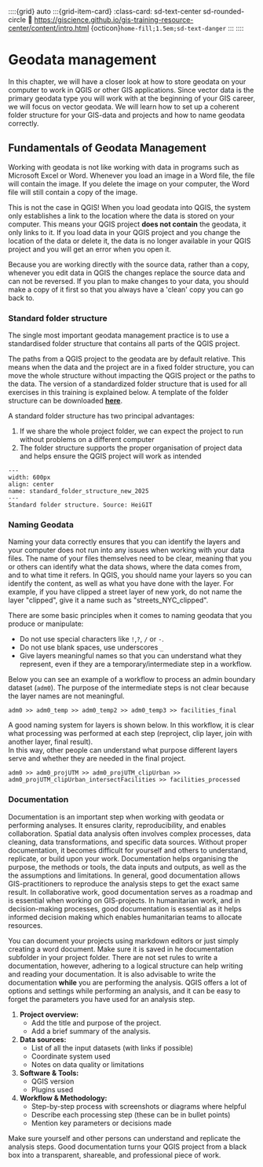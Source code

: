 ::::{grid} auto
:::{grid-item-card}
:class-card: sd-text-center sd-rounded-circle
:link: https://giscience.github.io/gis-training-resource-center/content/intro.html 
{octicon}`home-fill;1.5em;sd-text-danger`
:::
::::

# Geodata management

In this chapter, we will have a closer look at how to store geodata on your computer to work in 
QGIS or other GIS applications. 
Since vector data is the primary geodata type you will work with at the beginning 
of your GIS career, we will focus on vector geodata. We will learn how to set up a coherent 
folder structure for your GIS-data and projects and how to name geodata correctly. 

## Fundamentals of Geodata Management

Working with geodata is not like working with data in programs such as Microsoft 
Excel or Word. Whenever you load an image in a Word file, the file will contain 
the image. If you delete the image on your computer, the Word file will still 
contain a copy of the image. 

This is not the case in QGIS! When you load geodata into QGIS, the system only 
establishes a link to the location where the data is stored on your computer. 
This means your QGIS project __does not contain__ the geodata, it only links to 
it. If you load data in your QGIS project and you change the location of the 
data or delete it, the data is no longer available in your QGIS project and you 
will get an error when you open it. 

Because you are working directly with the source data, rather than a copy, 
whenever you edit data in QGIS the changes replace the source data and can not 
be reversed. If you plan to make changes to your data, you should make a copy of 
it first so that you always have a 'clean' copy you can go back to. 

### Standard folder structure

The single most important geodata management practice is to use a standardised 
folder structure that contains all parts of the QGIS project. 

The paths from a QGIS project to the geodata are by default relative. This means 
when the data and the project are in a fixed folder structure, you can move the 
whole structure without impacting the QGIS project or the paths to the data.
The version of a standardized folder structure that is used for all exercises 
in this training is explained below. A template of the folder structure can be 
downloaded [__here__](https://nexus.heigit.org/repository/gis-training-resource-center/Templates/GIS_project_folder_template.zip).

A standard folder structure has two principal advantages:

1. If we share the whole project folder, we can expect the project to run 
   without problems on a different computer
2. The folder structure supports the proper organisation of project data and 
   helps ensure the QGIS project will work as intended

```{figure} /fig/standard_folder_structure_new_2025.drawio.png
---
width: 600px
align: center
name: standard_folder_structure_new_2025
---
Standard folder structure. Source: HeiGIT
```

### Naming Geodata

Naming your data correctly ensures that you can identify the layers and your computer does not run into any issues 
when working with your data files. The name of your files themselves need to be clear, meaning that you or others 
can identify what the data shows, where the data comes from, and to what time it refers. In QGIS, you should name 
your layers so you can identify the content, as well as what you have done with the layer. For example, if you have 
clipped a street layer of new york, do not name the layer "clipped", give it a name such as "streets_NYC_clipped".

There are some basic principles when it comes to naming geodata that you produce 
or manipulate:

* Do not use special characters like `!`,`?`, `/` or `-`.
* Do not use blank spaces, use underscores `_`
* Give layers meaningful names so that you can understand what they represent, 
  even if they are a temporary/intermediate step in a workflow. 

Below you can see an example of a workflow to process an admin boundary dataset 
(`adm0`). The purpose of the intermediate steps is not clear because the layer 
names are not meaningful. 

`adm0 >> adm0_temp >> adm0_temp2 >> adm0_temp3 >> facilities_final`

A good naming system for layers is shown below. In this workflow, it is clear what 
processing was performed at each step (reproject, clip layer, join with another layer, 
final result).  
In this way, other people can understand what purpose different layers serve and 
whether they are needed in the final project.  

`adm0 >> adm0_projUTM >> adm0_projUTM_clipUrban >> adm0_projUTM_clipUrban_intersectFacilities >> facilities_processed`

### Documentation

Documentation is an important step when working with geodata or performing analyses. It ensures clarity, 
reproducibility, and enables collaboration. Spatial data analysis often involves complex processes, data cleaning, 
data transformations, and specific data sources. Without proper documentation, it becomes difficult for yourself and 
others to understand, replicate, or build upon your work. Documentation helps organising the purpose, the methods or 
tools, the data inputs and outputs, as well as the the assumptions and limitations. 
In general, good documentation allows GIS-practitioners to reproduce the analysis steps to get the exact same result. 
In collaborative work, good documentation serves as a roadmap and is essential when working on GIS-projects. In 
humanitarian work, and in decision-making processes, good documentation is essential as it helps informed decision 
making which enables humanitarian teams to allocate resources. 

You can document your projects using markdown editors or just simply creating a word document. Make sure it is saved 
in he documentation subfolder in your project folder. There are not set rules to write a documentation, however, 
adhering to a logical structure can help writing and reading your documentation. It is also advisable to write the 
documentation __while__ you are performing the analysis. QGIS offers a lot of options and settings while performing 
an analysis, and it can be easy to forget the parameters you have used for an analysis step. 

1. __Project overview:__
   - Add the title and purpose of the project.
   - Add a brief summary of the analysis.
2. __Data sources:__
   - List of all the input datasets (with links if possible)
   - Coordinate system used
   - Notes on data quality or limitations
3. __Software & Tools:__
   - QGIS version
   - Plugins used
4. __Workflow & Methodology:__
   - Step-by-step process with screenshots or diagrams where helpful
   - Describe each processing step (these can be in bullet points)
   - Mention key parameters or decisions made

Make sure yourself and other persons can understand and replicate the analysis steps. 
Good documentation turns your QGIS project from a black box into a transparent, shareable, and professional piece of work. 

